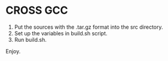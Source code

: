 # CROSS GCC

1. Put the sources with the .tar.gz format into the src directory.
2. Set up the variables in build.sh script.
3. Run build.sh.

Enjoy.

